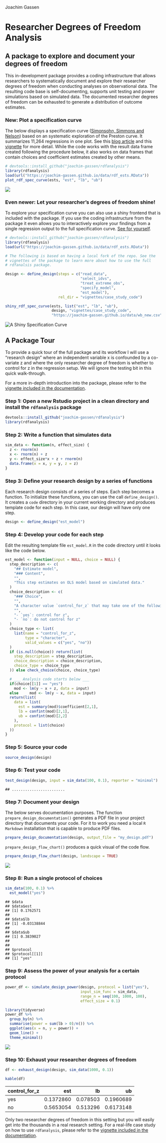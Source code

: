 Joachim Gassen

# Researcher Degrees of Freedom Analysis

## A package to explore and document your degrees of freedom

This in-development package provides a coding infrastructure that allows
researchers to systematically document and explore their researcher
degrees of freedom when conducting analyses on observational data. The
resulting code base is self-documenting, supports unit testing and power
simulations based on simulated data. The documented researcher degrees
of freedom can be exhausted to generate a distribution of outcome
estimates.

### New: Plot a specification curve

The below displays a specification curve ([Simonsohn, Simmons and
Nelson](https://papers.ssrn.com/sol3/papers.cfm?abstract_id=2694998))
based on an systematic exploration of the Preston curve. It summarizes
11,264 regressions in one plot. See this [blog
article](https://joachim-gassen.github.io/2019/04/11264-regressions-in-one-tidy-plot/)
and this
[vignette](https://joachim-gassen.github.io/rdfanalysis/articles/analyzing_rdf.html)
for more detail. While the code works with the result data frame created
following the procedure below, it also works on data frames that contain
choices and coefficient estimates created by other means.

``` r
# devtools::install_github("joachim-gassen/rdfanalysis")
library(rdfanalysis)
load(url("https://joachim-gassen.github.io/data/rdf_ests.RData"))
plot_rdf_spec_curve(ests, "est", "lb", "ub") 
```

![](README_files/figure-gfm/spec_curve-1.png)<!-- -->

### Even newer: Let your researcher’s degrees of freedom shine\!

To explore your specification curve you can also use a shiny frontend
that is included with the package. If you use the coding infrastructure
from the package it even allows you to interactively explore your
findings from a single regression output to the full specification
curve. [See for
yourself](https://jgassen.shinyapps.io/shiny_rdf_spec_curve).

``` r
# devtools::install_github("joachim-gassen/rdfanalysis")
library(rdfanalysis)
load(url("https://joachim-gassen.github.io/data/rdf_ests.RData"))

# The following is based on having a local fork of the repo. See the
# vignettes of the package to learn more about how to use the full
# rdfanalsis package.

design <- define_design(steps = c("read_data",
                                  "select_idvs",
                                  "treat_extreme_obs",
                                  "specify_model",
                                  "est_model"),
                        rel_dir = "vignettes/case_study_code")

shiny_rdf_spec_curve(ests, list("est", "lb", "ub"),
                     design, "vignettes/case_study_code",
                     "https://joachim-gassen.github.io/data/wb_new.csv")
```

![A Shiny Specification Curve](vignettes/shiny_rdf_spec_curve.gif)

## A Package Tour

To provide a quick tour of the full package and its workflow I will use
a “research design” where an independent variable x is confounded by a
co-variate z and where the only researcher degree of freedom is whether
to control for z in the regression setup. We will ignore the testing bit
in this quick walk-through.

For a more in-depth introduction into the package, please refer to the
[vignette included in the
documentation](https://joachim-gassen.github.io/rdfanalysis/articles/analyzing_rdf.html).

### Step 1: Open a new Rstudio project in a clean directory and install the `rdfanalysis` package

``` r
devtools::install_github("joachim-gassen/rdfanalysis")
library(rdfanalysis)
```

### Step 2: Write a function that simulates data

``` r
sim_data <- function(n, effect_size) {
  z <- rnorm(n)
  x <- rnorm(n) + z 
  y <- effect_size*x + z + rnorm(n) 
  data.frame(x = x, y = y, z = z)
}
```

### Step 3: Define your research design by a series of functions

Each research design consists of a series of steps. Each step becomes a
function. To initialize these functions, you can use the call
`define_design()`. It creates a `code` directory in your current working
directory and produces template code for each step. In this case, our
design will have only one step.

``` r
design <- define_design("est_model")
```

### Step 4: Develop your code for each step

Edit the resulting template file `est_model.R` in the code directory
until it looks like the code below.

``` r
est_model <- function(input = NULL, choice = NULL) {
  step_description <- c(
    "## Estimate model",
    "### Content",
    "",
    "This step estimates on OLS model based on simulated data."
  )
  choice_description <- c(
    "### Choice",
    "",
    "A character value `control_for_z` that may take one of the following values:",
    "",
    "- `yes`: control for z",
    "- `no`: do not control for z"
  )
  choice_type <- list(
    list(name = "control_for_z", 
         type = "character", 
         valid_values = c("yes", "no"))
  )
  if (is.null(choice)) return(list(
    step_description = step_description,
    choice_description = choice_description,
    choice_type = choice_type
  )) else check_choice(choice, choice_type)

  # ___ Analysis code starts below ___
  if(choice[[1]] == "yes") 
    mod <- lm(y ~ x + z, data = input)
  else     mod <- lm(y ~ x, data = input)
  return(list(
    data = list(
      est = summary(mod)$coefficient[2,1],
      lb = confint(mod)[2,1],
      ub = confint(mod)[2,2]
    ),
    protocol = list(choice)
  ))  
} 
```

### Step 5: Source your code

``` r
source_design(design)
```

### Step 6: Test your code

``` r
test_design(design, input = sim_data(100, 0.1), reporter = "minimal")
```

    ## ........................

### Step 7: Document your design

The below serves documentation purposes. The function
`prepare_design_documentation()` generates a PDF file in your project
directory that documents your code. For it to work you need a local `R
Markdown` installation that is capable to produce PDF files.

``` r
prepare_design_documentation(design, output_file = "my_design.pdf")
```

`prepare_design_flow_chart()` produces a quick visual of the code flow.

``` r
prepare_design_flow_chart(design, landscape = TRUE)
```

![](README_files/figure-gfm/flow_chart-1.png)<!-- -->

### Step 8: Run a single protocol of choices

``` r
sim_data(100, 0.1) %>%
  est_model("yes")
```

    ## $data
    ## $data$est
    ## [1] 0.1762571
    ## 
    ## $data$lb
    ## [1] -0.03138844
    ## 
    ## $data$ub
    ## [1] 0.3839027
    ## 
    ## 
    ## $protocol
    ## $protocol[[1]]
    ## [1] "yes"

### Step 9: Assess the power of your analysis for a certain protocol

``` r
power_df <- simulate_design_power(design, protocol = list("yes"), 
                                  input_sim_func = sim_data, 
                                  range_n = seq(100, 1000, 100),
                                  effect_size = 0.1)

library(tidyverse)
power_df %>%
  group_by(n) %>%
  summarise(power = sum(lb > 0)/n()) %>%
  ggplot(aes(x = n, y = power)) +
  geom_line() + 
  theme_minimal()
```

![](README_files/figure-gfm/sim_power-1.png)<!-- -->

### Step 10: Exhaust your researcher degrees of freedom

``` r
df <- exhaust_design(design, sim_data(1000, 0.1)) 
```

``` r
kable(df)
```

| control\_for\_z |       est |       lb |        ub |
| :-------------- | --------: | -------: | --------: |
| yes             | 0.1372860 | 0.078503 | 0.1960689 |
| no              | 0.5653054 | 0.513296 | 0.6173148 |

Only two researcher degrees of freedom in this setting but you will
easily get into the thousands in a real research setting. For a
real-life case study on how to use `rdfanalysis`, please refer to the
[vignette included in the
documentation](https://joachim-gassen.github.io/rdfanalysis/articles/analyzing_rdf.html).
